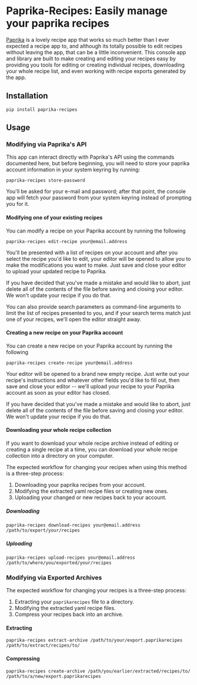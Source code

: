 # Paprika-Recipes: Easily manage your paprika recipes

[Paprika](https://www.paprikaapp.com/) is a lovely recipe app that works so much better than I ever expected a recipe app to, and although its totally possible to edit recipes without leaving the app, that can be a little inconvenient.  This console app and library are built to make creating and editing your recipes easy by providing you tools for editing or creating individual recipes, downloading your whole recipe list, and even working with recipe exports generated by the app.

## Installation

```
pip install paprika-recipes
```

## Usage

### Modifying via Paprika's API

This app can interact directly with Paprika's API using the commands documented here, but before beginning, you will need to store your paprika account information in your system keyring by running:

```
paprika-recipes store-password
```

You'll be asked for your e-mail and password; after that point, the console app will fetch your password from your system keyring instead of prompting you for it.

#### Modifying one of your existing recipes

You can modify a recipe on your Paprika account by running the following

```
paprika-recipes edit-recipe your@email.address
```

You'll be presented with a list of recipes on your account and after
you select the recipe you'd like to edit, your editor will be opened
to allow you to make the modifications you want to make.
Just save and close your editor to upload your updated recipe to Paprika.

If you have decided that you've made a mistake and would like to abort,
just delete all of the contents of the file before saving and closing
your editor. We won't update your recipe if you do that.

You can also provide search parameters as command-line arguments to
limit the list of recipes presented to you, and if your search terms
match just one of your recipes, we'll open the editor straight away.

#### Creating a new recipe on your Paprika account

You can create a new recipe on your Paprika account by running the following

```
paprika-recipes create-recipe your@email.address
```

Your editor will be opened to a brand new empty recipe. Just write out
your recipe's instructions and whatever other fields you'd like to fill
out, then save and close your editor -- we'll upload your recipe to your
Paprika account as soon as your editor has closed.

If you have decided that you've made a mistake and would like to abort,
just delete all of the contents of the file before saving and closing
your editor. We won't update your recipe if you do that.

#### Downloading your whole recipe collection

If you want to download your whole recipe archive instead of editing or creating a single recipe at a time, you can download your whole recipe collection into a directory on your computer.

The expected workflow for changing your recipes when using this method is a three-step process:

1. Downloading your paprika recipes from your account.
2. Modifying the extracted yaml recipe files or creating new ones.
3. Uploading your changed or new recipes back to your account.

##### Downloading

```
paprika-recipes download-recipes your@email.address /path/to/export/your/recipes
```

##### Uploading

```
paprika-recipes upload-recipes your@email.address /path/to/where/you/exported/your/recipes
```

### Modifying via Exported Archives

The expected workflow for changing your recipes is a three-step process:

1. Extracting your `paprikarecipes` file to a directory.
2. Modifying the extracted yaml recipe files.
3. Compress your recipes back into an archive.

#### Extracting

```
paprika-recipes extract-archive /path/to/your/export.paprikarecipes /path/to/extract/recipes/to/

```

#### Compressing

```
paprika-recipes create-archive /path/you/earlier/extracted/recipes/to/ /path/to/a/new/export.paprikarecipes

```
